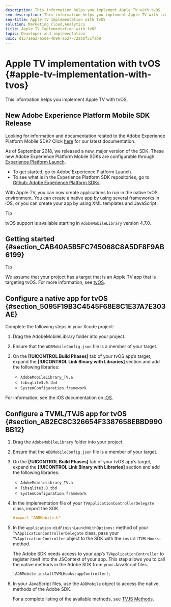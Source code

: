 ```yaml
---
description: This information helps you implement Apple TV with tvOS.
seo-description: This information helps you implement Apple TV with tvOS.
seo-title: Apple TV Implementation with tvOS
solution: Marketing Cloud,Analytics
title: Apple TV Implementation with tvOS
topic: Developer and implementation
uuid: d1571ea2-a5de-4b96-a527-72abbf51fab8
---
```


# Apple TV implementation with tvOS {#apple-tv-implementation-with-tvos}

This information helps you implement Apple TV with tvOS.

## New Adobe Experience Platform Mobile SDK Release

Looking for information and documentation related to the Adobe Experience Platform Mobile SDK? Click [here](https://aep-sdks.gitbook.io/docs/) for our latest documentation.

As of September 2018, we released a new, major version of the SDK. These new Adobe Experience Platform Mobile SDKs are configurable through [Experience Platform Launch](https://www.adobe.com/experience-platform/launch.html).

* To get started, go to Adobe Experience Platform Launch.
* To see what is in the Experience Platform SDK repositories, go to [Github: Adobe Experience Platform SDKs](https://github.com/Adobe-Marketing-Cloud/acp-sdks).


With Apple TV, you can now create applications to run in the native tvOS environment. You can create a native app by using several frameworks in iOS, or you can create your app by using XML templates and JavaScript.

>[!TIP]
>
>tvOS support is available starting in `AdobeMobileLibrary` version 4.7.0.

## Getting started {#section_CAB40A5B5FC745068C8A5DF8F9AB6199}

>[!TIP]
>
>We assume that your project has a target that is an Apple TV app that is targeting tvOS. For more information, see [tvOS](https://developer.apple.com/tvos/documentation/).

## Configure a native app for tvOS {#section_5095F19B3C4545F68E8C1E37A7E303AE}

Complete the following steps in your Xcode project:

1. Drag the AdobeMobileLibrary folder into your project. 
1. Ensure that the `ADBMobileConfig.json` file is a member of your target. 
1. On the **[!UICONTROL Build Phases]** tab of your tvOS app’s target, expand the **[!UICONTROL Link Binary with Libraries]** section and add the following libraries:

   * `AdobeMobileLibrary_TV.a` 
   * `libsqlite3.0.tbd`
   * `SystemConfiguration.framework`

For information, see the iOS documentation on [iOS](https://developer.apple.com/ios/resources/).

## Configure a TVML/TVJS app for tvOS {#section_AB2EC8C326654F3387658EBBD990BB12}

1. Drag the `AdobeMobileLibrary` folder into your project. 
1. Ensure that the `ADBMobileConfig.json` file is a member of your target. 
1. On the **[!UICONTROL Build Phases]** tab of your tvOS app’s target, expand the **[!UICONTROL Link Binary with Libraries]** section and add the following libraries:

    * `AdobeMobileLibrary_TV.a` 
    * `libsqlite3.0.tbd` 
    * `SystemConfiguration.framework`

1. In the implementation file of your `TVApplicationControllerDelegate` class, import the SDK.

   ```objective-c
   #import “ADBMobile.h"
   ```

1. In the `application:didFinishLaunchWithOptions:` method of your `TVApplicationControllerDelegate` class, pass your `TVApplicationController` object to the SDK with the `installTVMLHooks:` method.

   The Adobe SDK needs access to your app’s `TVApplicationController` to register itself into the JSContext of your app. This step allows you to call the native methods in the Adobe SDK from your JavaScript files.

   ```objective-c
   [ADBMobile installTVMLHooks:appController];
   ```

1. In your JavaScript files, use the `ADBMobile` object to access the native methods of the Adobe SDK.

   For a complete listing of the available methods, see [TVJS Methods](/help/ios/apple-tv-implementation-tvos/tvjs-methods.md).

